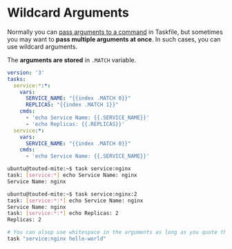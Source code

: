 # Wildcard Arguments

Normally you can [pass arguments to a command](../forward-cli-arguments-to-cmd) in Taskfile, but sometimes you may want to **pass multiple arguments at once**. In such cases, you can use wildcard arguments.

The **arguments are stored** in `.MATCH` variable.

```yaml title="Taskfile.yaml"
version: '3'
tasks:
  service:*:*:
    vars:
      SERVICE_NAME: "{{index .MATCH 0}}"
      REPLICAS: "{{index .MATCH 1}}"
    cmds:
      - 'echo Service Name: {{.SERVICE_NAME}}'
      - 'echo Replicas: {{.REPLICAS}}'
  service:*:
    vars:
      SERVICE_NAME: "{{index .MATCH 0}}"
    cmds:
      - 'echo Service Name: {{.SERVICE_NAME}}'
```

```bash title="Demo and Output"
ubuntu@touted-mite:~$ task service:nginx
task: [service:*] echo Service Name: nginx
Service Name: nginx

ubuntu@touted-mite:~$ task service:nginx:2
task: [service:*:*] echo Service Name: nginx
Service Name: nginx
task: [service:*:*] echo Replicas: 2
Replicas: 2
```

```bash
# You can alsop use whitespace in the arguments as long as you quote them
task "service:nginx hello-world"
```